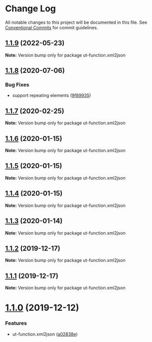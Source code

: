 # Change Log

All notable changes to this project will be documented in this file.
See [Conventional Commits](https://conventionalcommits.org) for commit guidelines.

## [1.1.9](https://github.com/softwaregroup-bg/ut-function/compare/ut-function.capture-hapi@1.1.3...ut-function.xml2json@1.1.9) (2022-05-23)

**Note:** Version bump only for package ut-function.xml2json





## [1.1.8](https://github.com/softwaregroup-bg/ut-function/compare/ut-function.cbc@1.1.4...ut-function.xml2json@1.1.8) (2020-07-06)


### Bug Fixes

* support repeating elements ([9f89935](https://github.com/softwaregroup-bg/ut-function/commit/9f899357416474167f693785d3461b646efeb089))





## [1.1.7](https://github.com/softwaregroup-bg/ut-function/compare/ut-function.merge@1.5.4...ut-function.xml2json@1.1.7) (2020-02-25)

**Note:** Version bump only for package ut-function.xml2json





## [1.1.6](https://github.com/softwaregroup-bg/ut-function/compare/ut-function.xml2json@1.1.5...ut-function.xml2json@1.1.6) (2020-01-15)

**Note:** Version bump only for package ut-function.xml2json





## [1.1.5](https://github.com/softwaregroup-bg/ut-function/compare/ut-function.cbc@1.1.1...ut-function.xml2json@1.1.5) (2020-01-15)

**Note:** Version bump only for package ut-function.xml2json





## [1.1.4](https://github.com/softwaregroup-bg/ut-function/compare/ut-function.cbc@1.1.0...ut-function.xml2json@1.1.4) (2020-01-15)

**Note:** Version bump only for package ut-function.xml2json





## [1.1.3](https://github.com/softwaregroup-bg/ut-function/compare/ut-function.xml2json@1.1.2...ut-function.xml2json@1.1.3) (2020-01-14)

**Note:** Version bump only for package ut-function.xml2json





## [1.1.2](https://github.com/softwaregroup-bg/ut-function/compare/ut-function.dispatch@1.1.0...ut-function.xml2json@1.1.2) (2019-12-17)

**Note:** Version bump only for package ut-function.xml2json





## [1.1.1](https://github.com/softwaregroup-bg/ut-function/compare/ut-function.xml2json@1.1.0...ut-function.xml2json@1.1.1) (2019-12-17)

**Note:** Version bump only for package ut-function.xml2json





# [1.1.0](https://github.com/softwaregroup-bg/ut-function/compare/ut-function.interpolate@1.1.0...ut-function.xml2json@1.1.0) (2019-12-12)


### Features

* ut-function.xml2json ([a02838e](https://github.com/softwaregroup-bg/ut-function/commit/a02838e))
